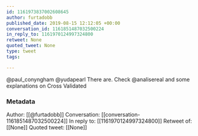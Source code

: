 ```yaml
---
id: 1161973837002608645
author: furtadobb
published_date: 2019-08-15 12:12:05 +00:00
conversation_id: 1161851487032500224
in_reply_to: 1161970124997324800
retweet: None
quoted_tweet: None
type: tweet
tags:

---
```


@paul_conyngham @yudapearl There are. Check @analisereal and some explanations on Cross Validated

### Metadata

Author: [[@furtadobb]]
Conversation: [[conversation-1161851487032500224]]
In reply to: [[1161970124997324800]]
Retweet of: [[None]]
Quoted tweet: [[None]]
